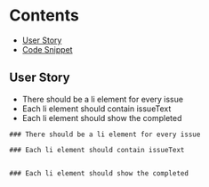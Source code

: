 # Contents

* [User Story](#user-story)
* [Code Snippet](#code-snippet)

## User Story
- There should be a li element for every issue
- Each li element should contain issueText
- Each li element should show the completed


```
### There should be a li element for every issue
```

```
### Each li element should contain issueText
```

```

### Each li element should show the completed
```

```
